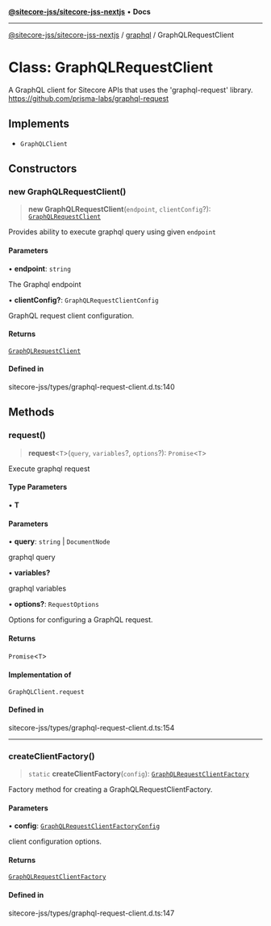 [**@sitecore-jss/sitecore-jss-nextjs**](../../README.md) • **Docs**

***

[@sitecore-jss/sitecore-jss-nextjs](../../README.md) / [graphql](../README.md) / GraphQLRequestClient

# Class: GraphQLRequestClient

A GraphQL client for Sitecore APIs that uses the 'graphql-request' library.
https://github.com/prisma-labs/graphql-request

## Implements

- `GraphQLClient`

## Constructors

### new GraphQLRequestClient()

> **new GraphQLRequestClient**(`endpoint`, `clientConfig`?): [`GraphQLRequestClient`](GraphQLRequestClient.md)

Provides ability to execute graphql query using given `endpoint`

#### Parameters

• **endpoint**: `string`

The Graphql endpoint

• **clientConfig?**: `GraphQLRequestClientConfig`

GraphQL request client configuration.

#### Returns

[`GraphQLRequestClient`](GraphQLRequestClient.md)

#### Defined in

sitecore-jss/types/graphql-request-client.d.ts:140

## Methods

### request()

> **request**\<`T`\>(`query`, `variables`?, `options`?): `Promise`\<`T`\>

Execute graphql request

#### Type Parameters

• **T**

#### Parameters

• **query**: `string` \| `DocumentNode`

graphql query

• **variables?**

graphql variables

• **options?**: `RequestOptions`

Options for configuring a GraphQL request.

#### Returns

`Promise`\<`T`\>

#### Implementation of

`GraphQLClient.request`

#### Defined in

sitecore-jss/types/graphql-request-client.d.ts:154

***

### createClientFactory()

> `static` **createClientFactory**(`config`): [`GraphQLRequestClientFactory`](../type-aliases/GraphQLRequestClientFactory.md)

Factory method for creating a GraphQLRequestClientFactory.

#### Parameters

• **config**: [`GraphQLRequestClientFactoryConfig`](../type-aliases/GraphQLRequestClientFactoryConfig.md)

client configuration options.

#### Returns

[`GraphQLRequestClientFactory`](../type-aliases/GraphQLRequestClientFactory.md)

#### Defined in

sitecore-jss/types/graphql-request-client.d.ts:147
